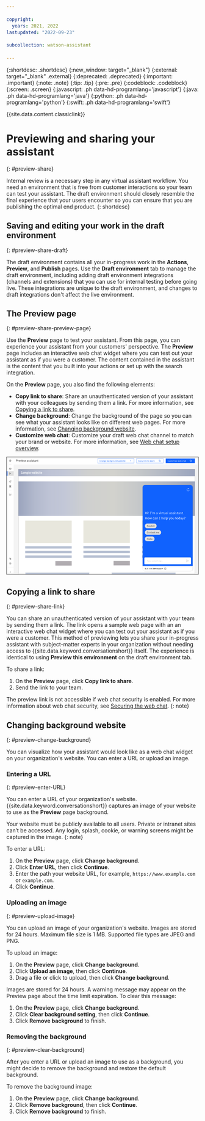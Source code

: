 ```yaml
---

copyright:
  years: 2021, 2022
lastupdated: "2022-09-23"

subcollection: watson-assistant

---
```


{:shortdesc: .shortdesc}
{:new_window: target="_blank"}
{:external: target="_blank" .external}
{:deprecated: .deprecated}
{:important: .important}
{:note: .note}
{:tip: .tip}
{:pre: .pre}
{:codeblock: .codeblock}
{:screen: .screen}
{:javascript: .ph data-hd-programlang='javascript'}
{:java: .ph data-hd-programlang='java'}
{:python: .ph data-hd-programlang='python'}
{:swift: .ph data-hd-programlang='swift'}

{{site.data.content.classiclink}}

# Previewing and sharing your assistant
{: #preview-share}

Internal review is a necessary step in any virtual assistant workflow. You need an environment that is free from customer interactions so your team can test your assistant. The draft environment should closely resemble the final experience that your users encounter so you can ensure that you are publishing the optimal end product.
{: shortdesc}

## Saving and editing your work in the draft environment
{: #preview-share-draft}

The draft environment contains all your in-progress work in the **Actions**, **Preview**, and **Publish** pages. Use the **Draft environment** tab to manage the draft environment, including adding draft environment integrations (channels and extensions) that you can use for internal testing before going live. These integrations are unique to the draft environment, and changes to draft integrations don't affect the live environment.

## The Preview page
{: #preview-share-preview-page}

Use the **Preview** page to test your assistant. From this page, you can experience your assistant from your customers' perspective. The **Preview** page includes an interactive web chat widget where you can test out your assistant as if you were a customer. The content contained in the assistant is the content that you built into your actions or set up with the search integration. 

On the **Preview** page, you also find the following elements:
- **Copy link to share**: Share an unauthenticated version of your assistant with your colleagues by sending them a link. For more information, see [Copying a link to share](#preview-share-link).
- **Change background**: Change the background of the page so you can see what your assistant looks like on different web pages. For more information, see [Changing background website](#preview-change-background).
- **Customize web chat**: Customize your draft web chat channel to match your brand or website. For more information, see [Web chat setup overview](/docs/watson-assistant?topic=watson-assistant-web-chat-config).

![Image of the Preview page](images/preview-page.png)

## Copying a link to share
{: #preview-share-link}

You can share an unauthenticated version of your assistant with your team by sending them a link. The link opens a sample web page with an an interactive web chat widget where you can test out your assistant as if you were a customer. This method of previewing lets you share your in-progress assistant with subject-matter experts in your organization without needing access to {{site.data.keyword.conversationshort}} itself. The experience is identical to using **Preview this environment** on the draft environment tab.

To share a link:
1. On the **Preview** page, click **Copy link to share**.
1. Send the link to your team.

The preview link is not accessible if web chat security is enabled. For more information about web chat security, see [Securing the web chat](/docs/watson-assistant?topic=watson-assistant-web-chat-security).
{: note}

## Changing background website
{: #preview-change-background}

You can visualize how your assistant would look like as a web chat widget on your organization's website. You can enter a URL or upload an image.

### Entering a URL
{: #preview-enter-URL}

You can enter a URL of your organization's website. {{site.data.keyword.conversationshort}} captures an image of your website to use as the **Preview** page background. 

Your website must be publicly available to all users. Private or intranet sites can’t be accessed. Any login, splash, cookie, or warning screens might be captured in the image.
{: note}

To enter a URL:

1. On the **Preview** page, click **Change background**. 
1. Click **Enter URL**, then click **Continue**.
1. Enter the path your website URL, for example, `https://www.example.com` or `example.com`.
1. Click **Continue**.

### Uploading an image
{: #preview-upload-image}

You can upload an image of your organization's website. Images are stored for 24 hours. Maximum file size is 1 MB. Supported file types are JPEG and PNG.

To upload an image:

1. On the **Preview** page, click **Change background**. 
1. Click **Upload an image**, then click **Continue**.
1. Drag a file or click to upload, then click **Change background**.

Images are stored for 24 hours. A warning message may appear on the Preview page about the time limit expiration. To clear this message:

1. On the **Preview** page, click **Change background**. 
1. Click **Clear background setting**, then click **Continue**.
1. Click **Remove background** to finish.

### Removing the background
{: #preview-clear-background}

After you enter a URL or upload an image to use as a background, you might decide to remove the background and restore the default background.

To remove the background image:

1. On the **Preview** page, click **Change background**. 
1. Click **Remove background**, then click **Continue**.
1. Click **Remove background** to finish.


